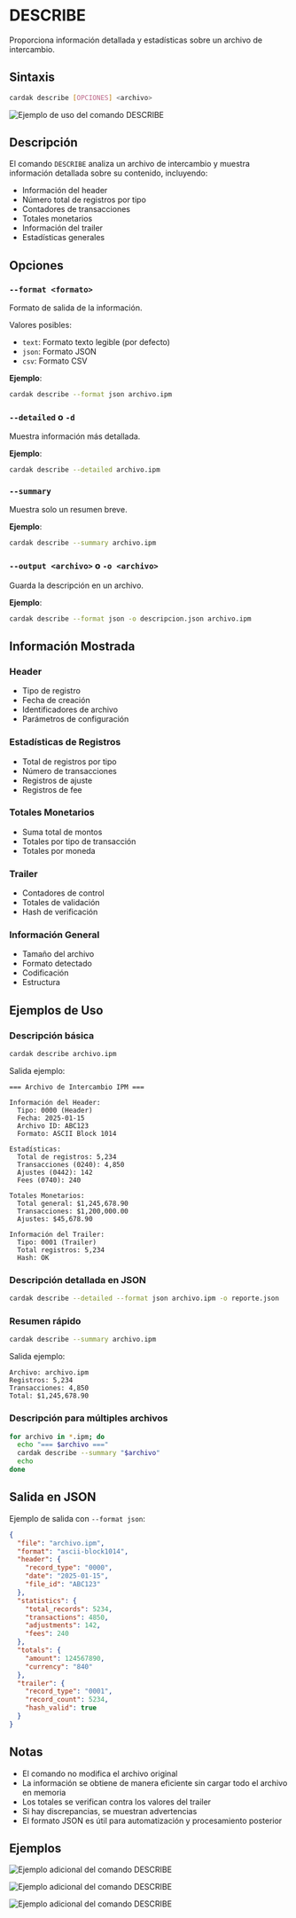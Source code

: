 # DESCRIBE

Proporciona información detallada y estadísticas sobre un archivo de intercambio.

## Sintaxis

```bash
cardak describe [OPCIONES] <archivo>
```

![Ejemplo de uso del comando DESCRIBE](/img/describe-1.png)

## Descripción

El comando `DESCRIBE` analiza un archivo de intercambio y muestra información detallada sobre su contenido, incluyendo:

- Información del header
- Número total de registros por tipo
- Contadores de transacciones
- Totales monetarios
- Información del trailer
- Estadísticas generales

## Opciones

### `--format <formato>`
Formato de salida de la información.

Valores posibles:
- `text`: Formato texto legible (por defecto)
- `json`: Formato JSON
- `csv`: Formato CSV

**Ejemplo**:
```bash
cardak describe --format json archivo.ipm
```

### `--detailed` o `-d`
Muestra información más detallada.

**Ejemplo**:
```bash
cardak describe --detailed archivo.ipm
```

### `--summary`
Muestra solo un resumen breve.

**Ejemplo**:
```bash
cardak describe --summary archivo.ipm
```

### `--output <archivo>` o `-o <archivo>`
Guarda la descripción en un archivo.

**Ejemplo**:
```bash
cardak describe --format json -o descripcion.json archivo.ipm
```

## Información Mostrada

### Header
- Tipo de registro
- Fecha de creación
- Identificadores de archivo
- Parámetros de configuración

### Estadísticas de Registros
- Total de registros por tipo
- Número de transacciones
- Registros de ajuste
- Registros de fee

### Totales Monetarios
- Suma total de montos
- Totales por tipo de transacción
- Totales por moneda

### Trailer
- Contadores de control
- Totales de validación
- Hash de verificación

### Información General
- Tamaño del archivo
- Formato detectado
- Codificación
- Estructura

## Ejemplos de Uso

### Descripción básica

```bash
cardak describe archivo.ipm
```

Salida ejemplo:
```
=== Archivo de Intercambio IPM ===

Información del Header:
  Tipo: 0000 (Header)
  Fecha: 2025-01-15
  Archivo ID: ABC123
  Formato: ASCII Block 1014

Estadísticas:
  Total de registros: 5,234
  Transacciones (0240): 4,850
  Ajustes (0442): 142
  Fees (0740): 240

Totales Monetarios:
  Total general: $1,245,678.90
  Transacciones: $1,200,000.00
  Ajustes: $45,678.90

Información del Trailer:
  Tipo: 0001 (Trailer)
  Total registros: 5,234
  Hash: OK
```

### Descripción detallada en JSON

```bash
cardak describe --detailed --format json archivo.ipm -o reporte.json
```

### Resumen rápido

```bash
cardak describe --summary archivo.ipm
```

Salida ejemplo:
```
Archivo: archivo.ipm
Registros: 5,234
Transacciones: 4,850
Total: $1,245,678.90
```

### Descripción para múltiples archivos

```bash
for archivo in *.ipm; do
  echo "=== $archivo ==="
  cardak describe --summary "$archivo"
  echo
done
```

## Salida en JSON

Ejemplo de salida con `--format json`:

```json
{
  "file": "archivo.ipm",
  "format": "ascii-block1014",
  "header": {
    "record_type": "0000",
    "date": "2025-01-15",
    "file_id": "ABC123"
  },
  "statistics": {
    "total_records": 5234,
    "transactions": 4850,
    "adjustments": 142,
    "fees": 240
  },
  "totals": {
    "amount": 124567890,
    "currency": "840"
  },
  "trailer": {
    "record_type": "0001",
    "record_count": 5234,
    "hash_valid": true
  }
}
```

## Notas

- El comando no modifica el archivo original
- La información se obtiene de manera eficiente sin cargar todo el archivo en memoria
- Los totales se verifican contra los valores del trailer
- Si hay discrepancias, se muestran advertencias
- El formato JSON es útil para automatización y procesamiento posterior

## Ejemplos

![Ejemplo adicional del comando DESCRIBE](/img/describe-2.png)

![Ejemplo adicional del comando DESCRIBE](/img/describe-3.png)

![Ejemplo adicional del comando DESCRIBE](/img/describe-4.png)

